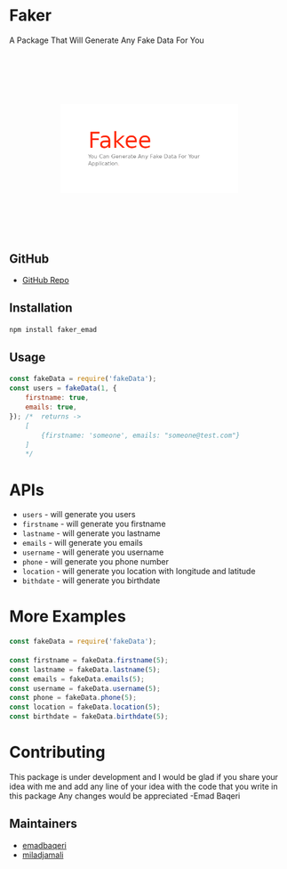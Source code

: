 # Faker 
A Package That Will Generate Any Fake Data For You

<h1 align="center">
	<br>
	<br>
	<img width="320" src="media/Logo.png" alt="Fakee">
	<br>
	<br>
	<br>
</h1>

## GitHub
- [GitHub Repo](https://github.com/emadbaqeri/fakeData.git)
## 


## Installation

``` sh
npm install faker_emad
```

## Usage

``` javascript
const fakeData = require('fakeData');
const users = fakeData(1, {
    firstname: true,
    emails: true,
}); /*  returns -> 
    [
        {firstname: 'someone', emails: "someone@test.com"}
    ]
    */

```

# APIs

- `users` - will generate you users 
- `firstname` - will generate you firstname
- `lastname` - will generate you lastname
- `emails` - will generate you emails
- `username` - will generate you username 
- `phone` - will generate you phone number
- `location` - will generate you location with longitude and latitude
- `bithdate` - will generate you birthdate 


# More Examples
```javascript
const fakeData = require('fakeData');

const firstname = fakeData.firstname(5);
const lastname = fakeData.lastname(5);
const emails = fakeData.emails(5);
const username = fakeData.username(5);
const phone = fakeData.phone(5);
const location = fakeData.location(5);
const birthdate = fakeData.birthdate(5);
```

# Contributing
This package is under development and I would be glad if you share your idea with me and add any line of your idea with the code that you write in this package
Any changes would be appreciated
-Emad Baqeri


## Maintainers

- [emadbaqeri](https://github.com/emadbaqeri)
- [miladjamali](https://github.com/miladjamali)


